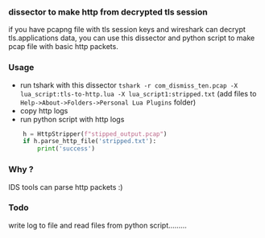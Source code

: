 ### dissector to make http from decrypted tls session

if you have pcapng file with tls session keys and wireshark can decrypt tls.applications data, you can use this dissector and python script to make pcap file with basic http packets. 

### Usage 

- run tshark with this dissector `tshark -r com_dismiss_ten.pcap -X lua_script:tls-to-http.lua -X lua_script1:stripped.txt`  (add files to `Help->About->Folders->Personal Lua Plugins` folder)
- copy http logs
- run python script with http logs

```python
    h = HttpStripper(f"stipped_output.pcap")
    if h.parse_http_file('stripped.txt'):
        print('success')
```


### Why ?

IDS tools can parse http packets :)


### Todo

write log to file and read files from python script.........
